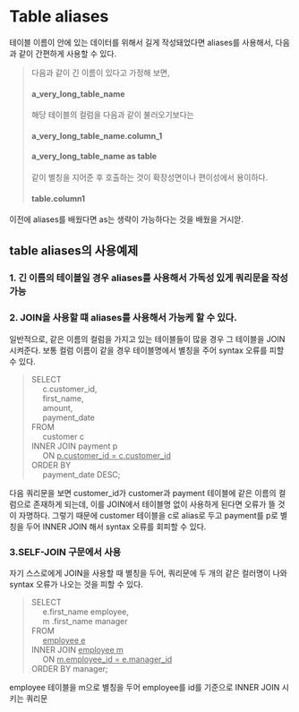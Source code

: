 # Table aliases
테이블 이름이 안에 있는 데이터를 위해서 길게 작성돼었다면  aliases를 사용해서, 다음과 같이 간편하게 사용할 수 있다.

> 다음과 같이 긴 이름이 있다고 가정해 보면,
> #### a_very_long_table_name
>  해당 테이블의 컬럼을 다음과 같이 불러오기보다는
> #### a_very_long_table_name.column_1
> #### a_very_long_table_name as table 
> 같이 별칭을 지어준 후 호출하는 것이 확장성면이나 편이성에서 용이하다.
> #### table.column1

이전에 aliases를 배웠다면 as는 생략이 가능하다는 것을 배웠을 거시앋.

## table aliases의 사용예제

### 1. 긴 이름의 테이블일 경우 aliases를 사용해서 가독성 있게 쿼리문을 작성 가능

### 2. JOIN을 사용할 떄 aliases를 사용해서 가능케 할 수 있다.
일반적으로, 같은 이름의 컬럼을 가지고 있는 테이블들이 많을 경우 그 테이블을 JOIN 시켜준다.
보통 컬럼 이름이 같을 경우 테이블명에서 별칭을 주어 syntax 오류를 피할 수 있다.

>SELECT<br>
	&nbsp;&nbsp;&nbsp;&nbsp;&nbsp;c.customer_id,<br>
	&nbsp;&nbsp;&nbsp;&nbsp;&nbsp;first_name,<br>
	&nbsp;&nbsp;&nbsp;&nbsp;&nbsp;amount,<br>
	&nbsp;&nbsp;&nbsp;&nbsp;&nbsp;payment_date<br>
FROM<br>
	&nbsp;&nbsp;&nbsp;&nbsp;&nbsp;customer c<br>
INNER JOIN payment p <br> 
    &nbsp;&nbsp;&nbsp;&nbsp;&nbsp;ON <u>p.customer_id = c.customer_id</u><br>
ORDER BY <br>
   &nbsp;&nbsp;&nbsp;&nbsp;&nbsp;payment_date DESC;<br>

다음 쿼리문을 보면 customer_id가 customer과 payment 테이블에 같은 이름의 컬럼으로 존재하게 되는데, 이를 JOIN에서 테이블명 없이 사용하게 된다면 오류가 뜰 것이 자명하다. 그렇기 때문에 customer 테이블을 c로 alias로 두고 payment를 p로 별칭을 두어 INNER JOIN 해서 syntax 오류를 회피할 수 있다.

### 3.SELF-JOIN 구문에서 사용
자기 스스로에게 JOIN을 사용할 때 별칭을 두어, 쿼리문에 두 개의 같은 컬러명이 나와  syntax 오류가 나오는 것을 피할 수 있다. 
>SELECT<br>
    &nbsp;&nbsp;&nbsp;&nbsp;&nbsp;e.first_name employee,<br>
    &nbsp;&nbsp;&nbsp;&nbsp;&nbsp;m .first_name manager<br>
FROM<br>
    &nbsp;&nbsp;&nbsp;&nbsp;&nbsp;<u>employee e</u><br>
INNER JOIN <u>employee m</u> <br>
    &nbsp;&nbsp;&nbsp;&nbsp;&nbsp;ON <u>m.employee_id = e.manager_id</u><br>
ORDER BY manager;

employee 테이블을 m으로 별칭을 두어 employee를 id를 기준으로 INNER JOIN 시키는 쿼리문